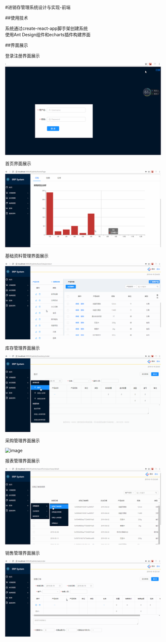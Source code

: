 #进销存管理系统设计与实现-前端

##使用技术

系统通过create-react-app脚手架创建系统<br>
使用Ant Design组件和echarts插件构建界面

##界面展示

登录注册界面展示

![image](https://github.com/WenWenQWQ/erp/blob/master/img/sign.gif)

首页界面展示

![image](https://github.com/WenWenQWQ/erp/blob/master/img/homePage.gif)

基础资料管理界面展示

![image](https://github.com/WenWenQWQ/erp/blob/master/img/basicData.gif)

库存管理界面展示

![image](https://github.com/WenWenQWQ/erp/blob/master/img/inventory.gif)

采购管理界面展示

![image](https://github.com/WenWenQWQ/erp/blob/master/img/purchasing.gif)

报表管理界面展示

![image](https://github.com/WenWenQWQ/erp/blob/master/img/reportForm.gif)

销售管理界面展示

![image](https://github.com/WenWenQWQ/erp/blob/master/img/sale.gif)

